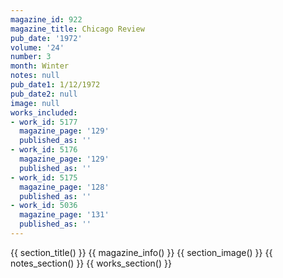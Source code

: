 ```yaml
---
magazine_id: 922
magazine_title: Chicago Review
pub_date: '1972'
volume: '24'
number: 3
month: Winter
notes: null
pub_date1: 1/12/1972
pub_date2: null
image: null
works_included:
- work_id: 5177
  magazine_page: '129'
  published_as: ''
- work_id: 5176
  magazine_page: '129'
  published_as: ''
- work_id: 5175
  magazine_page: '128'
  published_as: ''
- work_id: 5036
  magazine_page: '131'
  published_as: ''
---
```


{{ section_title() }}
{{ magazine_info() }}
{{ section_image() }}
{{ notes_section() }}
{{ works_section() }}
